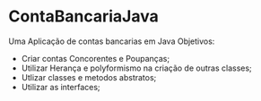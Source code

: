 # ContaBancariaJava
Uma Aplicação de contas bancarias em Java
Objetivos:
- Criar contas Concorentes e Poupanças;
- Utilizar Herança e polyformismo na criação de outras classes;
- Utlizar classes e metodos abstratos;
- Utilizar as interfaces;
